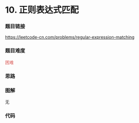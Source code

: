 # 10. 正则表达式匹配

### 题目链接

https://leetcode-cn.com/problems/regular-expression-matching

### 题目难度

<font color=#D9534F>困难</font>

### 思路



### 图解

无

### 代码

```python
```